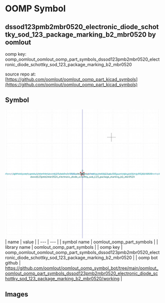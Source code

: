 # OOMP Symbol  
## dssod123pmb2mbr0520_electronic_diode_schottky_sod_123_package_marking_b2_mbr0520  by oomlout  
  
oomp key: oomp_oomlout_oomlout_oomp_part_symbols_dssod123pmb2mbr0520_electronic_diode_schottky_sod_123_package_marking_b2_mbr0520  
  
source repo at: [https://github.com/oomlout/oomlout_oomp_part_kicad_symbols](https://github.com/oomlout/oomlout_oomp_part_kicad_symbols)  
## Symbol  
  
[![working.png](working_600.png)](working.png)  
| name | value | 
| --- | --- | 
| symbol name | oomlout_oomp_part_symbols | 
| library name | oomlout_oomp_part_symbols | 
| oomp key | oomp_oomlout_oomlout_oomp_part_symbols_dssod123pmb2mbr0520_electronic_diode_schottky_sod_123_package_marking_b2_mbr0520 | 
| oomp bot github | https://github.com/oomlout/oomlout_oomp_symbol_bot/tree/main/oomlout_oomlout_oomp_part_symbols_dssod123pmb2mbr0520_electronic_diode_schottky_sod_123_package_marking_b2_mbr0520/working | 
## Images  
